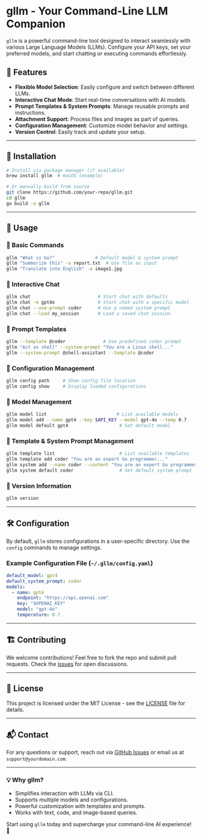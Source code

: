 # gllm - Your Command-Line LLM Companion

`gllm` is a powerful command-line tool designed to interact seamlessly with various Large Language Models (LLMs). Configure your API keys, set your preferred models, and start chatting or executing commands effortlessly.

## 🚀 Features
- **Flexible Model Selection**: Easily configure and switch between different LLMs.
- **Interactive Chat Mode**: Start real-time conversations with AI models.
- **Prompt Templates & System Prompts**: Manage reusable prompts and instructions.
- **Attachment Support**: Process files and images as part of queries.
- **Configuration Management**: Customize model behavior and settings.
- **Version Control**: Easily track and update your setup.

---

## 📌 Installation

```sh
# Install via package manager (if available)
brew install gllm  # macOS (example)

# Or manually build from source
git clone https://github.com/your-repo/gllm.git
cd gllm
go build -o gllm
```

---

## 🎯 Usage

### 🔹 Basic Commands
```sh
gllm "What is Go?"               # Default model & system prompt
gllm "Summarize this" -a report.txt  # Use file as input
gllm "Translate into English" -a image1.jpg
```

### 🔹 Interactive Chat
```sh
gllm chat                         # Start chat with defaults
gllm chat -m gpt4o                # Start chat with a specific model
gllm chat --use-prompt coder      # Use a named system prompt
gllm chat --load my_session       # Load a saved chat session
```

### 🔹 Prompt Templates
```sh
gllm --template @coder              # Use predefined coder prompt
gllm "Act as shell" --system-prompt "You are a Linux shell..."
gllm --system-prompt @shell-assistant --template @coder
```

### 🔹 Configuration Management
```sh
gllm config path     # Show config file location
gllm config show     # Display loaded configurations
```

### 🔹 Model Management
```sh
gllm model list                          # List available models
gllm model add --name gpt4 --key $API_KEY --model gpt-4o --temp 0.7
gllm model default gpt4                   # Set default model
```

### 🔹 Template & System Prompt Management
```sh
gllm template list                        # List available templates
gllm template add coder "You are an expert Go programmer..."
gllm system add --name coder --content "You are an expert Go programmer..."
gllm system default coder                 # Set default system prompt
```

### 🔹 Version Information
```sh
gllm version
```

---

## 🛠 Configuration

By default, `gllm` stores configurations in a user-specific directory. Use the `config` commands to manage settings.

### Example Configuration File (`~/.gllm/config.yaml`)
```yaml
default_model: gpt4
default_system_prompt: coder
models:
  - name: gpt4
    endpoint: "https://api.openai.com"
    key: "$OPENAI_KEY"
    model: "gpt-4o"
    temperature: 0.7
```

---

## 🏗 Contributing
We welcome contributions! Feel free to fork the repo and submit pull requests. Check the [issues](https://github.com/your-repo/gllm/issues) for open discussions.

---

## 📄 License
This project is licensed under the MIT License - see the [LICENSE](LICENSE) file for details.

---

## 📬 Contact
For any questions or support, reach out via [GitHub Issues](https://github.com/your-repo/gllm/issues) or email us at `support@yourdomain.com`.

---

### 💡 Why gllm?
- Simplifies interaction with LLMs via CLI.
- Supports multiple models and configurations.
- Powerful customization with templates and prompts.
- Works with text, code, and image-based queries.

Start using `gllm` today and supercharge your command-line AI experience! 🚀

